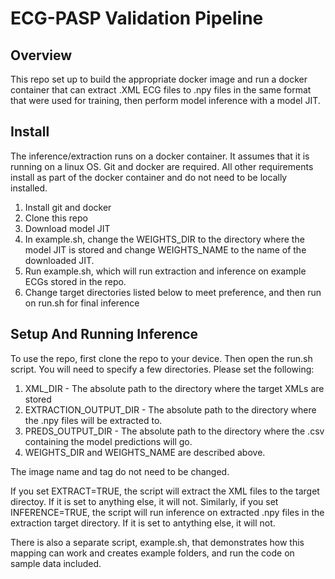 # ECG-PASP Validation Pipeline

## Overview
This repo set up to build the appropriate docker image and run a docker container that can extract .XML ECG files to .npy files in the same format that were used for training, then perform model inference with a model JIT.

## Install 
The inference/extraction runs on a docker container. It assumes that it is running on a linux OS. Git and docker are required. All other requirements install as part of the docker container and do not need to be locally installed.

1) Install git and docker
2) Clone this repo
3) Download model JIT
4) In example.sh, change the WEIGHTS_DIR to the directory where the model JIT is stored and change WEIGHTS_NAME to the name of the downloaded JIT.
5) Run example.sh, which will run extraction and inference on example ECGs stored in the repo. 
6) Change target directories listed below to meet preference, and then run on run.sh for final inference

## Setup And Running Inference

To use the repo, first clone the repo to your device. Then open the run.sh script. You will need to specify a few directories. Please set the following: 

1) XML_DIR - The absolute path to the directory where the target XMLs are stored 
2) EXTRACTION_OUTPUT_DIR - The absolute path to the directory where the .npy files will be extracted to. 
3) PREDS_OUTPUT_DIR - The absolute path to the directory where the .csv containing the model predictions will go. 
4) WEIGHTS_DIR and WEIGHTS_NAME are described above. 

The image name and tag do not need to be changed. 

If you set EXTRACT=TRUE, the script will extract the XML files to the target directoy. If it is set to anything else, it will not. Similarly, if you set INFERENCE=TRUE, the script will run inference on extracted .npy files in the extraction target directory. If it is set to antything else, it will not. 

There is also a separate script, example.sh, that demonstrates how this mapping can work and creates example folders, and run the code on sample data included. 